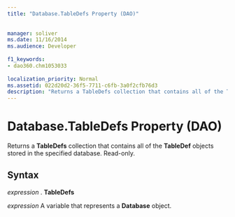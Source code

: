```yaml
---
title: "Database.TableDefs Property (DAO)"
  
  
manager: soliver
ms.date: 11/16/2014
ms.audience: Developer
 
f1_keywords:
- dao360.chm1053033
  
localization_priority: Normal
ms.assetid: 022d20d2-36f5-7711-c6fb-3a0f2cfb76d3
description: "Returns a TableDefs collection that contains all of the TableDef objects stored in the specified database. Read-only."
---
```


# Database.TableDefs Property (DAO)

Returns a **TableDefs** collection that contains all of the **TableDef** objects stored in the specified database. Read-only. 
  
## Syntax

 *expression*  . **TableDefs**
  
 *expression*  A variable that represents a **Database** object. 
  

